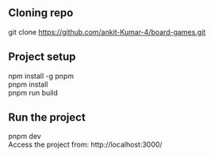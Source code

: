 ## Cloning repo
git clone https://github.com/ankit-Kumar-4/board-games.git

## Project setup
npm install -g pnpm  
pnpm install  
pnpm run build  

## Run the project
pnpm dev  
Access the project from: http://localhost:3000/  
